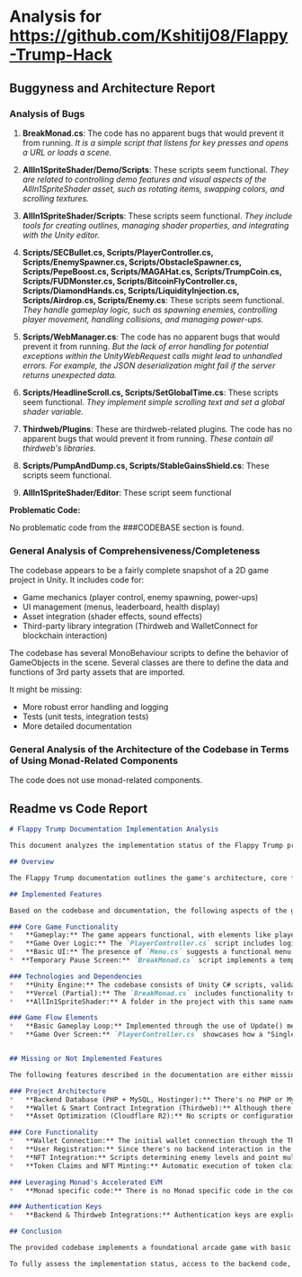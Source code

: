 
# Analysis for https://github.com/Kshitij08/Flappy-Trump-Hack

## Buggyness and Architecture Report
### Analysis of Bugs

1.  **BreakMonad.cs**: The code has no apparent bugs that would prevent it from running.
   *It is a simple script that listens for key presses and opens a URL or loads a scene.*

2.  **AllIn1SpriteShader/Demo/Scripts**: These scripts seem functional.
    *They are related to controlling demo features and visual aspects of the AllIn1SpriteShader asset, such as rotating items, swapping colors, and scrolling textures.*

3.  **AllIn1SpriteShader/Scripts**: These scripts seem functional.
    *They include tools for creating outlines, managing shader properties, and integrating with the Unity editor.*

4.  **Scripts/SECBullet.cs, Scripts/PlayerController.cs, Scripts/EnemySpawner.cs, Scripts/ObstacleSpawner.cs, Scripts/PepeBoost.cs, Scripts/MAGAHat.cs, Scripts/TrumpCoin.cs, Scripts/FUDMonster.cs, Scripts/BitcoinFlyController.cs, Scripts/DiamondHands.cs, Scripts/LiquidityInjection.cs, Scripts/Airdrop.cs, Scripts/Enemy.cs**: These scripts seem functional.
    *They handle gameplay logic, such as spawning enemies, controlling player movement, handling collisions, and managing power-ups.*

5.  **Scripts/WebManager.cs**: The code has no apparent bugs that would prevent it from running.
    *But the lack of error handling for potential exceptions within the UnityWebRequest calls might lead to unhandled errors. For example, the JSON deserialization might fail if the server returns unexpected data.*

6.  **Scripts/HeadlineScroll.cs, Scripts/SetGlobalTime.cs**: These scripts seem functional.
    *They implement simple scrolling text and set a global shader variable.*

7.  **Thirdweb/Plugins**: These are thirdweb-related plugins. The code has no apparent bugs that would prevent it from running.
    *These contain all thirdweb's libraries.*

8.  **Scripts/PumpAndDump.cs, Scripts/StableGainsShield.cs**: These scripts seem functional.

9.  **AllIn1SpriteShader/Editor**: These script seem functional

**Problematic Code:**

No problematic code from the ###CODEBASE section is found.

### General Analysis of Comprehensiveness/Completeness

The codebase appears to be a fairly complete snapshot of a 2D game project in Unity. It includes code for:

*   Game mechanics (player control, enemy spawning, power-ups)
*   UI management (menus, leaderboard, health display)
*   Asset integration (shader effects, sound effects)
*   Third-party library integration (Thirdweb and WalletConnect for blockchain interaction)

The codebase has several MonoBehaviour scripts to define the behavior of GameObjects in the scene. Several classes are there to define the data and functions of 3rd party assets that are imported.

It might be missing:

*   More robust error handling and logging
*   Tests (unit tests, integration tests)
*   More detailed documentation

### General Analysis of the Architecture of the Codebase in Terms of Using Monad-Related Components

The code does not use monad-related components.


## Readme vs Code Report
```markdown
# Flappy Trump Documentation Implementation Analysis

This document analyzes the implementation status of the Flappy Trump project's documentation in its codebase.

## Overview

The Flappy Trump documentation outlines the game's architecture, core functionality, technologies used, and setup instructions. This analysis compares the documented features with the provided codebase to identify implemented and missing components.

## Implemented Features

Based on the codebase and documentation, the following aspects of the game appear to be implemented:

### Core Game Functionality
*   **Gameplay:** The game appears functional, with elements like player movement (flying), enemies (obstacles), and scoring mechanics. Evidence of these elements can be seen in scripts like `PlayerController.cs`, `EnemySpawner.cs`, `ObstacleSpawner.cs`, and `TrumpCoin.cs`.
*   **Game Over Logic:** The `PlayerController.cs` script includes logic for handling game over conditions, managing player health, disabling components upon death, and triggering the game over overlay.
*   **Basic UI:** The presence of `Menu.cs` suggests a functional menu system for starting, controlling single-player and PvP modes, checking leaderboard and more.
*  **Temporary Pause Screen:** `BreakMonad.cs` script implements a temporary pause screen.

### Technologies and Dependencies
*   **Unity Engine:** The codebase consists of Unity C# scripts, validating the use of Unity as the primary game engine.
*   **Vercel (Partial):** The `BreakMonad.cs` includes functionality to redirect the user to a twitter profile via OpenURL. 
*   **AllIn1SpriteShader:** A folder in the project with this same name and scripts inside indicates the presence of this asset.

### Game Flow Elements
*   **Basic Gameplay Loop:** Implemented through the use of Update() methods in various scripts like PlayerController.cs, EnemySpawner.cs and more.
*   **Game Over Screen:** `PlayerController.cs` showcases how a "SinglePlayerGameOverOverlay" is enabled once the player dies.


## Missing or Not Implemented Features

The following features described in the documentation are either missing from the codebase or lack sufficient evidence of implementation:

### Project Architecture
*   **Backend Database (PHP + MySQL, Hostinger):** There's no PHP or MySQL code in the provided codebase, indicating the backend is likely hosted separately and not directly accessible in this Unity project.  The codebase does not have API integrations to the backend database to automatically register and initialize player scores in MySQL.
*   **Wallet & Smart Contract Integration (Thirdweb):** Although there are hints of Thirdweb SDK usage (namespace references), the core logic for wallet connection, NFT integration, token claims, and NFT minting is not visible in the provided scripts. This suggests the Thirdweb integration might be in a separate, unshared part of the codebase or handled server-side. Monad integration is also not directly verifiable.
*   **Asset Optimization (Cloudflare R2):** No scripts or configurations related to Cloudflare R2 are included.

### Core Functionality
*   **Wallet Connection:** The initial wallet connection through the Thirdweb SDK is not present, only code that is executed after that.
*   **User Registration:** Since there's no backend interaction in the codebase, automatic user registration and score initialization in MySQL are not implemented within these scripts.
*   **NFT Integration:** Scripts determining enemy levels and point multipliers based on a player's NFT collection are absent.
*   **Token Claims and NFT Minting:** Automatic execution of token claims and NFT minting/upgrades without user pop-ups or gas fees is not directly evident in the code.

### Leveraging Monad's Accelerated EVM
*   **Monad specific code:** There is no Monad specific code in the codebase that interacts directly with Monad's accelerated EVM. There is no implementation to measure transaction throughput and latency. It's unclear how transaction volume and gas fees are managed by backend wallets.

### Authentication Keys
*   **Backend & Thirdweb Integrations:** Authentication keys are explicitly mentioned as missing.

## Conclusion

The provided codebase implements a foundational arcade game with basic gameplay and game over logic. However, the Web3 integration, backend connectivity, and asset optimization aspects documented in the README are largely absent from the provided scripts. This indicates that significant portions of the project's functionality reside in external systems (backend, smart contracts) or in separate parts of the codebase not included in this analysis.

To fully assess the implementation status, access to the backend code, smart contracts, and any relevant server-side scripts would be necessary.
```
